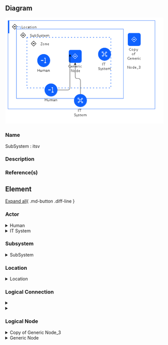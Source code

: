 
## Diagram

![SubSystem : itsv](../img/aoditsystem_3JmKv5ALHdz_SJa7NkE5s.png)



### Name


SubSystem : itsv


### Description




### Reference(s)




## Element

[Expand all](#){ .md-button .diff-line }


### Actor


    

<details markdown=1>
<summary markdown="span">Human</summary>

<table>
    <caption></caption>
    <thead>
        <tr>
            <th></th>
            <th></th>
        </tr>
    </thead>
    <tr>
        <td> <strong>Name</strong> </td>
        <td>Human</td>
    </tr>
    <tr>
        <td> <strong>Description</strong> </td>
        <td></td>
    </tr>
    <tr>
        <td> <strong>Type</strong> </td>
        <td>Human</td>
    </tr>
    <tr>
        <td> <strong>Generic Group</strong> </td>
<td>
        
                
                <div><strong>Zone,Zone</strong>[Auto-Generated]</div>
                <div>This group is derived from Zone named Zone.</div>
                
                
</td>
    </tr>
</table>


</details>


    

<details markdown=1>
<summary markdown="span">IT System</summary>

<table>
    <caption></caption>
    <thead>
        <tr>
            <th></th>
            <th></th>
        </tr>
    </thead>
    <tr>
        <td> <strong>Name</strong> </td>
        <td>IT System</td>
    </tr>
    <tr>
        <td> <strong>Description</strong> </td>
        <td></td>
    </tr>
    <tr>
        <td> <strong>Type</strong> </td>
        <td>IT System</td>
    </tr>
    <tr>
        <td> <strong>Generic Group</strong> </td>
<td>
        
                
                <div><strong>Zone,Zone</strong>[Auto-Generated]</div>
                <div>This group is derived from Zone named Zone.</div>
                
                
</td>
    </tr>
</table>


</details>


    




### Subsystem


    

<details markdown=1>
<summary markdown="span">SubSystem</summary>

<table>
    <caption></caption>
    <thead>
        <tr>
            <th></th>
            <th></th>
        </tr>
    </thead>
    <tr>
        <td> <strong>Name</strong> </td>
        <td>SubSystem</td>
    </tr>
    <tr>
        <td> <strong>Description</strong> </td>
        <td></td>
    </tr>
    
</table>


</details>


    




### Location


    

<details markdown=1>
<summary markdown="span">Location</summary>

<table>
    <caption></caption>
    <thead>
        <tr>
            <th></th>
            <th></th>
        </tr>
    </thead>
    <tr>
        <td> <strong>Name</strong> </td>
        <td>Location</td>
    </tr>
    <tr>
        <td> <strong>Description</strong> </td>
        <td></td>
    </tr>
</table>


</details>


    




### Logical Connection


    

<details markdown=1>
<summary markdown="span"></summary>

<table>
    <caption></caption>
    <thead>
        <tr>
            <th></th>
            <th></th>
        </tr>
    </thead>
    <tr>
        <td> <strong>Name</strong> </td>
        <td></td>
    </tr>
    <tr>
        <td> <strong>Description</strong> </td>
        <td></td>
    </tr>
</table>


</details>


    

<details markdown=1>
<summary markdown="span"></summary>

<table>
    <caption></caption>
    <thead>
        <tr>
            <th></th>
            <th></th>
        </tr>
    </thead>
    <tr>
        <td> <strong>Name</strong> </td>
        <td></td>
    </tr>
    <tr>
        <td> <strong>Description</strong> </td>
        <td></td>
    </tr>
</table>


</details>


    



### Logical Node


    

<details markdown=1>
<summary markdown="span">Copy of Generic Node_3</summary>

<table>
    <caption></caption>
    <thead>
        <tr>
            <th></th>
            <th></th>
        </tr>
    </thead>
    <tr>
        <td> <strong>Name</strong> </td>
        <td>Copy of Generic Node_3</td>
    </tr>
    <tr>
        <td> <strong>Description</strong> </td>
        <td></td>
    </tr>
    <tr>
        <td> <strong>Type</strong> </td>
        <td></td>
    </tr>
    <tr>
        <td> <strong>Primary Capability</strong> </td>
        <td>
            
                <div>app analysis</div>
            
        </td>
    </tr>
    <tr>
        <td> <strong>Implementation</strong> </td>
        <td>
            
        </td>
    </tr>
    <tr>
        <td> <strong>Architectural Decision</strong> </td>
        <td>
            
        </td>
    </tr>
    <tr>
        <td> <strong>Non Functional Requirement</strong> </td>
        <td>
            
        </td>
    </tr>
    <tr>
        <td> <strong>Generic Group</strong> </td>
        <td></td>
    </tr>
    <tr>
        <td> <strong>Sub-level Diagram</strong> </td>
        <td></td>
    </tr>
    <tr>
        <td> <strong>Related Diagrams</strong> </td>
        <td>
            
                <div><a href="../../IT System View/aoditsystem_3JmKv5ALHdz_SJa7NkE5s">itsv</a></div>
            
        </td>
    </tr>
    <tr>
        <td> <strong>Related Elements</strong> </td>
        <td>
            
            
                <div>app analysis</div>
                
            
        </td>
    </tr>
    
</table>


</details>


    

<details markdown=1>
<summary markdown="span">Generic Node</summary>

<table>
    <caption></caption>
    <thead>
        <tr>
            <th></th>
            <th></th>
        </tr>
    </thead>
    <tr>
        <td> <strong>Name</strong> </td>
        <td>Generic Node</td>
    </tr>
    <tr>
        <td> <strong>Description</strong> </td>
        <td></td>
    </tr>
    <tr>
        <td> <strong>Type</strong> </td>
        <td></td>
    </tr>
    <tr>
        <td> <strong>Primary Capability</strong> </td>
        <td>
            
                <div>app analysis</div>
            
        </td>
    </tr>
    <tr>
        <td> <strong>Implementation</strong> </td>
        <td>
            
        </td>
    </tr>
    <tr>
        <td> <strong>Architectural Decision</strong> </td>
        <td>
            
                <div><a href="../../Architectural Decisions/architecturaldecision_r1WmTt3cKi_SJa7NkE5s">Data Replication</a></div>
            
        </td>
    </tr>
    <tr>
        <td> <strong>Non Functional Requirement</strong> </td>
        <td>
            
                <div><a href="../../Non Functional Requirements/nonfunctionalrequirement_HyZlo2qFj_SJa7NkE5s">Highly Available Decision management</a></div>
            
                <div><a href="../../Non Functional Requirements/nfr_H1xbejhqFs_SJa7NkE5s">Data residency compliance is actively enforced</a></div>
            
        </td>
    </tr>
    <tr>
        <td> <strong>Generic Group</strong> </td>
        <td>
                
                <div><strong>Zone,Zone</strong>[Auto-Generated]</div>
                <div>This group is derived from Zone named Zone.</div>
                
                <div><strong>SubSystem,SubSystem</strong>[Auto-Generated]</div>
                <div>This group is derived from SubSystem named SubSystem.</div>
                
            </td>
    </tr>
    <tr>
        <td> <strong>Sub-level Diagram</strong> </td>
        <td></td>
    </tr>
    <tr>
        <td> <strong>Related Diagrams</strong> </td>
        <td>
            
                <div><a href="../../IT System View/aoditsystem_3JmKv5ALHdz_SJa7NkE5s">itsv</a></div>
            
        </td>
    </tr>
    <tr>
        <td> <strong>Related Elements</strong> </td>
        <td>
            
                <div>Highly Available Decision management</div>
                
                    
                    <li><a href="../../Prescribed Operational View/pomview_S1xK1TqYi_SJa7NkE5s">pom2</a></li>
                    
                    <li><a href="../../Prescribed Operational View/pomview_3JmVa4XrMlG_SJa7NkE5s">pom</a></li>
                    
                    <li><a href="../../Logical Operational View/lomview_3JmURkknKcA_SJa7NkE5s">sub1</a></li>
                    
                    <li><a href="../../Logical Operational View/lomview_3JmU6I1WoJD_SJa7NkE5s">lom</a></li>
                    
                    <li><a href="../../Logical Operational View/lomview_ryFok65Fs_SJa7NkE5s">lom2</a></li>
                    
                    <li><a href="../../IT System View/aoditsystem_r1dwHn9Fj_SJa7NkE5s">itsv cp</a></li>
                    
                    <li><a href="../../IT System View/aoditsystem_3JmKv5ALHdz_SJa7NkE5s">itsv</a></li>
                    
                
            
                <div>Data residency compliance is actively enforced</div>
                
                    
                    <li><a href="../../Prescribed Operational View/pomview_S1xK1TqYi_SJa7NkE5s">pom2</a></li>
                    
                    <li><a href="../../Prescribed Operational View/pomview_3JmVa4XrMlG_SJa7NkE5s">pom</a></li>
                    
                    <li><a href="../../Logical Operational View/lomview_3JmURkknKcA_SJa7NkE5s">sub1</a></li>
                    
                    <li><a href="../../Logical Operational View/lomview_3JmU6I1WoJD_SJa7NkE5s">lom</a></li>
                    
                    <li><a href="../../Logical Operational View/lomview_ryFok65Fs_SJa7NkE5s">lom2</a></li>
                    
                    <li><a href="../../IT System View/aoditsystem_r1dwHn9Fj_SJa7NkE5s">itsv cp</a></li>
                    
                    <li><a href="../../IT System View/aoditsystem_3JmKv5ALHdz_SJa7NkE5s">itsv</a></li>
                    
                
            
                <div>Data Replication</div>
                
                    
                    <li><a href="../../Prescribed Operational View/pomview_S1xK1TqYi_SJa7NkE5s">pom2</a></li>
                    
                    <li><a href="../../Prescribed Operational View/pomview_3JmVa4XrMlG_SJa7NkE5s">pom</a></li>
                    
                    <li><a href="../../Logical Operational View/lomview_3JmURkknKcA_SJa7NkE5s">sub1</a></li>
                    
                    <li><a href="../../Logical Operational View/lomview_3JmU6I1WoJD_SJa7NkE5s">lom</a></li>
                    
                    <li><a href="../../Logical Operational View/lomview_ryFok65Fs_SJa7NkE5s">lom2</a></li>
                    
                    <li><a href="../../IT System View/aoditsystem_r1dwHn9Fj_SJa7NkE5s">itsv cp</a></li>
                    
                    <li><a href="../../IT System View/aoditsystem_3JmKv5ALHdz_SJa7NkE5s">itsv</a></li>
                    
                
            
            
                <div>app analysis</div>
                
            
        </td>
    </tr>
    
</table>


</details>


    



